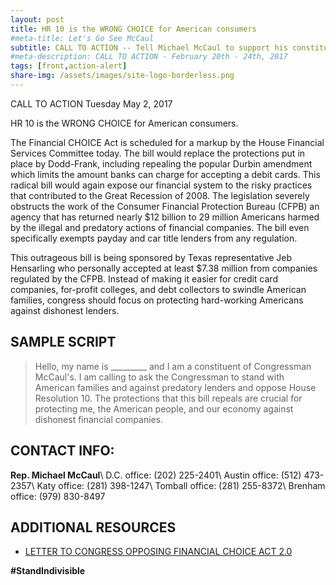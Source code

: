 ```yaml
---
layout: post
title: HR 10 is the WRONG CHOICE for American consumers
#meta-title: Let's Go See McCaul
subtitle: CALL TO ACTION -- Tell Michael McCaul to support his constituents and oppose the Financial Choice Act
#meta-description: CALL TO ACTION - February 20th - 24th, 2017
tags: [front,action-alert]
share-img: /assets/images/site-logo-borderless.png
---
```


CALL TO ACTION Tuesday May 2, 2017

HR 10 is the WRONG CHOICE for American consumers.

The Financial CHOICE Act is scheduled for a markup by the House
Financial Services Committee today. The bill would replace the
protections put in place by Dodd-Frank, including repealing the popular
Durbin amendment which limits the amount banks can charge for accepting
a debit cards. This radical bill would again expose our financial
system to the risky practices that contributed to the Great Recession
of 2008. The legislation severely obstructs the work of the Consumer
Financial Protection Bureau (CFPB) an agency that has returned nearly
$12 billion to 29 million Americans harmed by the illegal and predatory
actions of financial companies. The bill even specifically exempts
payday and car title lenders from any regulation.

This outrageous bill is being sponsored by Texas representative Jeb
Hensarling who personally accepted at least $7.38 million from
companies regulated by the CFPB. Instead of making it easier for credit
card companies, for-profit colleges, and debt collectors to swindle
American families, congress should focus on protecting hard-working
Americans against dishonest lenders.


## SAMPLE SCRIPT

> Hello, my name is &#95;&#95;&#95;&#95;&#95;&#95;&#95;&#95;&#95; and I
> am a constituent of Congressman McCaul's. I am calling to ask the
> Congressman to stand with American families and against predatory
> lenders and oppose House Resolution 10. The protections that this bill
> repeals are crucial for protecting me, the American people, and our
> economy against dishonest financial companies.

## CONTACT INFO:

**Rep. Michael McCaul**\\
D.C. office: (202) 225-2401\\
Austin office: (512) 473-2357\\
Katy office: (281) 398-1247\\
Tomball office: (281) 255-8372\\
Brenham office: (979) 830-8497

## ADDITIONAL RESOURCES

* [LETTER TO CONGRESS OPPOSING FINANCIAL CHOICE ACT 2.0](http://www.uspirg.org/resources/usp/letter-congress-opposing-financial-choice-act-20)


**#StandIndivisible**
